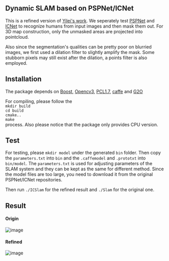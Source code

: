 ## Dynamic SLAM based on PSPNet/ICNet
This is a refined version of [Yilei's work](https://github.com/yilei0620/RGBD-Slam-Semantic-Seg-DeepLab). 
We seperately test [PSPNet](https://github.com/hszhao/PSPNet) and [ICNet](https://github.com/hszhao/ICNet) to recognize humans from input images and then mask them out.
For 3D map construction, only the unmasked areas are projected into pointcloud.  

Also since the segmentation's qualities can be pretty poor on blurried images, we first used a dilation filter to slightly
amplify the mask. Some stubborn pixels may still exist after the dilation, a points filter is also employed.

## Installation
The package depends on 
[Boost](https://www.boost.org/),
[Opencv3](https://opencv.org/opencv-3-3.html), 
[PCL1.7](http://mobile.pointclouds.org/http://mobile.pointclouds.org/news/2013/07/23/pcl-1.7/),
[caffe](http://caffe.berkeleyvision.org/)
and [G2O](https://github.com/RainerKuemmerle/g2o)

For compiling, please follow the <br>
`mkdir build` <br>
`cd build` <br>
`cmake..` <br>
`make`<br>
process. Also please notice that the package only provides CPU version.

## Test
For testing, please `mkdir model` under the generated `bin` folder.
Then copy the `parameters.txt` into `bin` and the `.caffemodel` and `.prototxt` into `bin/model`.
The `parameters.txt` is used for adjusting parameters of the SLAM system and they can be kept as the same for different method. Since the model files are too large, you need to download it from the original PSPNet/ICNet repositories. <br>

Then run `./ICSlam` for the refined result and `./Slam` for the original one.

## Result
#### Origin
![image](https://github.com/SILI1994/static-SLAM-based-on-PSPnet/blob/master/1.png)

#### Refined
![image](https://github.com/SILI1994/static-SLAM-based-on-PSPnet/blob/master/2.png)
